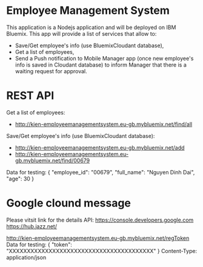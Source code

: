 Employee Management System
===
This application is a Nodejs application and will be deployed on IBM Bluemix. This app will provide a list of services that allow to:

-	Save/Get employee's info (use BluemixCloudant database),
-	Get a list of employees,
-	Send a Push notification to Mobile Manager app (once new employee's info is saved in Cloudant database) to inform Manager that there is a waiting request for approval.

REST API
===
Get a list of employees:
- http://kien-employeemanagementsystem.eu-gb.mybluemix.net/find/all

Save/Get employee's info (use BluemixCloudant database):
- http://kien-employeemanagementsystem.eu-gb.mybluemix.net/add
- http://kien-employeemanagementsystem.eu-gb.mybluemix.net/find/00679

Data for testing:
{
    "employee_id": "00679",
    "full_name": "Nguyen Dinh Dai",
	"age": 30
}

Google clound message
===
Please vitsit link for the details API:
https://console.developers.google.com
https://hub.jazz.net/

http://kien-employeemanagementsystem.eu-gb.mybluemix.net/regToken
Data for testing:
{
    "token": "XXXXXXXXXXXXXXXXXXXXXXXXXXXXXXXXXXXXXXXX"
}
Content-Type: application/json
